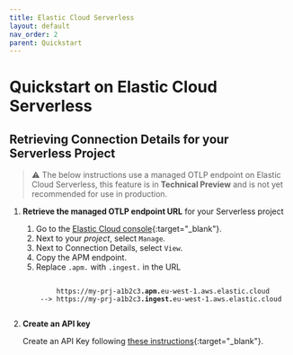 ```yaml
---
title: Elastic Cloud Serverless
layout: default
nav_order: 2
parent: Quickstart
---
```


# Quickstart on Elastic Cloud Serverless

## Retrieving Connection Details for your Serverless Project

> ⚠️ The below instructions use a managed OTLP endpoint on Elastic Cloud Serverless, this feature is in **Technical Preview** and is not yet recommended for use in production.

1. **Retrieve the managed OTLP endpoint URL** for your Serverless project

    1. Go to the [Elastic Cloud console](https://cloud.elastic.co/){:target="_blank"}.
    2. Next to your *project*, select `Manage`.
    3. Next to Connection Details, select `View`.
    4. Copy the APM endpoint.
    5. Replace `.apm.` with `.ingest.` in the URL
        <pre><code>
            https://my-prj-a1b2c3<b>.apm.</b>eu-west-1.aws.elastic.cloud
        --> https://my-prj-a1b2c3<b>.ingest.</b>eu-west-1.aws.elastic.cloud
        </code></pre>

2. **Create an API key** 

    Create an API Key following [these instructions](https://www.elastic.co/guide/en/kibana/current/api-keys.html){:target="_blank"}.